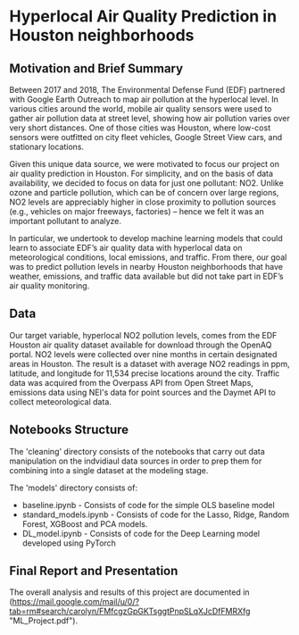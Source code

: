 # Hyperlocal Air Quality Prediction in Houston neighborhoods
## Motivation and Brief Summary
Between 2017 and 2018, The Environmental Defense Fund (EDF) partnered with Google Earth Outreach to map air pollution at the hyperlocal level. In various cities around the world, mobile air quality sensors were used to gather air pollution data at street level, showing how air pollution varies over very short distances. One of those cities was Houston, where low-cost sensors were outfitted on city fleet vehicles, Google Street View cars, and stationary locations. 

Given this unique data source, we were motivated to focus our project on air quality prediction in Houston. For simplicity, and on the basis of data availability, we decided to focus on data for just one pollutant: NO2. Unlike ozone and particle pollution, which can be of concern over large regions, NO2 levels are appreciably higher in close proximity to pollution sources (e.g., vehicles on major freeways, factories) – hence we felt it was an important pollutant to analyze.

In particular, we undertook to develop machine learning models that could learn to associate EDF’s air quality data with hyperlocal data on meteorological conditions, local emissions, and traffic. From there, our goal was to predict pollution levels in nearby Houston neighborhoods that have weather, emissions, and traffic data available but did not take part in EDF’s air quality monitoring.

## Data
Our target variable, hyperlocal NO2 pollution levels, comes from the EDF Houston air quality dataset available for download through the OpenAQ portal. NO2 levels were collected over nine months in certain designated areas in Houston. The result is a dataset with average NO2 readings in ppm, latitude, and longitude for 11,534 precise locations around the city. Traffic data was acquired from the Overpass API from Open Street Maps, emissions data using NEI's data for point sources and the Daymet API to collect meteorological data.

## Notebooks Structure
The 'cleaning' directory consists of the notebooks that carry out data manipulation on the indvidiaul data sources in order to prep them for combining into a single dataset at the modeling stage.

The 'models' directory consists of:
* baseline.ipynb - Consists of code for the simple OLS baseline model
* standard_models.ipynb - Consists of code for the Lasso, Ridge, Random Forest, XGBoost and PCA models.
* DL_model.ipynb - Consists of code for the Deep Learning model developed using PyTorch

## Final Report and Presentation
The overall analysis and results of this project are documented in (https://mail.google.com/mail/u/0/?tab=rm#search/carolyn/FMfcgzGpGKTsggtPnpSLqXJcDfFMRXfg "ML_Project.pdf").
